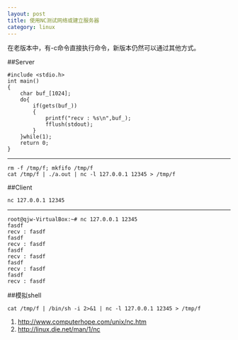 ```yaml
---
layout: post
title: 使用NC测试网络或建立服务器
category: linux
---
```


在老版本中，有-c命令直接执行命令，新版本仍然可以通过其他方式。

##Server

	#include <stdio.h>
	int main()
	{
		char buf_[1024];
		do{
			if(gets(buf_))
			{
				printf("recv : %s\n",buf_);
				fflush(stdout);
			}
		}while(1);
		return 0;
	} 
	
---

	rm -f /tmp/f; mkfifo /tmp/f
	cat /tmp/f | ./a.out | nc -l 127.0.0.1 12345 > /tmp/f
	
##Client

	nc 127.0.0.1 12345
	
---

	root@qjw-VirtualBox:~# nc 127.0.0.1 12345
	fasdf
	recv : fasdf
	fasdf
	recv : fasdf
	fasdf
	recv : fasdf
	fasdf
	recv : fasdf
	fasdf
	recv : fasdf
	
##模拟shell

	cat /tmp/f | /bin/sh -i 2>&1 | nc -l 127.0.0.1 12345 > /tmp/f

1. <http://www.computerhope.com/unix/nc.htm>
1. <http://linux.die.net/man/1/nc>